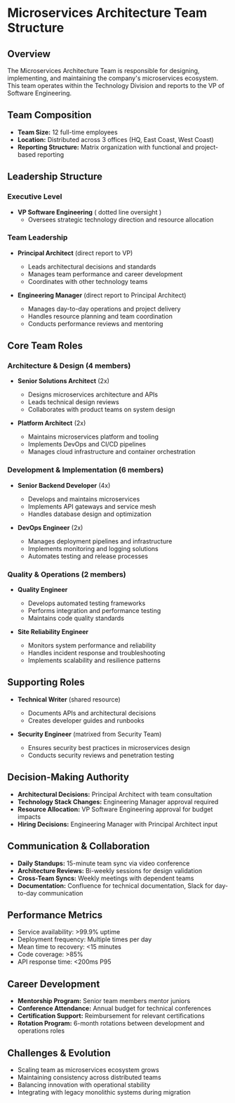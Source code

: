 # Microservices Architecture Team Structure

## Overview
The Microservices Architecture Team is responsible for designing, implementing, and maintaining the company's microservices ecosystem. This team operates within the Technology Division and reports to the VP of Software Engineering.

## Team Composition
- **Team Size:** 12 full-time employees
- **Location:** Distributed across 3 offices (HQ, East Coast, West Coast)
- **Reporting Structure:** Matrix organization with functional and project-based reporting

## Leadership Structure

### Executive Level
- **VP Software Engineering** ( dotted line oversight )
  - Oversees strategic technology direction and resource allocation

### Team Leadership
- **Principal Architect** (direct report to VP)
  - Leads architectural decisions and standards
  - Manages team performance and career development
  - Coordinates with other technology teams

- **Engineering Manager** (direct report to Principal Architect)
  - Manages day-to-day operations and project delivery
  - Handles resource planning and team coordination
  - Conducts performance reviews and mentoring

## Core Team Roles

### Architecture & Design (4 members)
- **Senior Solutions Architect** (2x)
  - Designs microservices architecture and APIs
  - Leads technical design reviews
  - Collaborates with product teams on system design

- **Platform Architect** (2x)
  - Maintains microservices platform and tooling
  - Implements DevOps and CI/CD pipelines
  - Manages cloud infrastructure and container orchestration

### Development & Implementation (6 members)
- **Senior Backend Developer** (4x)
  - Develops and maintains microservices
  - Implements API gateways and service mesh
  - Handles database design and optimization

- **DevOps Engineer** (2x)
  - Manages deployment pipelines and infrastructure
  - Implements monitoring and logging solutions
  - Automates testing and release processes

### Quality & Operations (2 members)
- **Quality Engineer**
  - Develops automated testing frameworks
  - Performs integration and performance testing
  - Maintains code quality standards

- **Site Reliability Engineer**
  - Monitors system performance and reliability
  - Handles incident response and troubleshooting
  - Implements scalability and resilience patterns

## Supporting Roles
- **Technical Writer** (shared resource)
  - Documents APIs and architectural decisions
  - Creates developer guides and runbooks

- **Security Engineer** (matrixed from Security Team)
  - Ensures security best practices in microservices design
  - Conducts security reviews and penetration testing

## Decision-Making Authority
- **Architectural Decisions:** Principal Architect with team consultation
- **Technology Stack Changes:** Engineering Manager approval required
- **Resource Allocation:** VP Software Engineering approval for budget impacts
- **Hiring Decisions:** Engineering Manager with Principal Architect input

## Communication & Collaboration
- **Daily Standups:** 15-minute team sync via video conference
- **Architecture Reviews:** Bi-weekly sessions for design validation
- **Cross-Team Syncs:** Weekly meetings with dependent teams
- **Documentation:** Confluence for technical documentation, Slack for day-to-day communication

## Performance Metrics
- Service availability: >99.9% uptime
- Deployment frequency: Multiple times per day
- Mean time to recovery: <15 minutes
- Code coverage: >85%
- API response time: <200ms P95

## Career Development
- **Mentorship Program:** Senior team members mentor juniors
- **Conference Attendance:** Annual budget for technical conferences
- **Certification Support:** Reimbursement for relevant certifications
- **Rotation Program:** 6-month rotations between development and operations roles

## Challenges & Evolution
- Scaling team as microservices ecosystem grows
- Maintaining consistency across distributed teams
- Balancing innovation with operational stability
- Integrating with legacy monolithic systems during migration